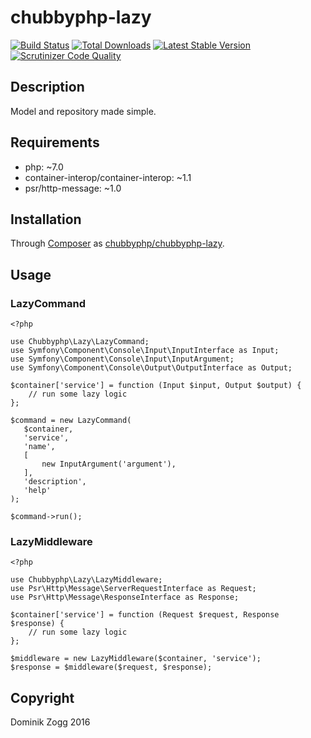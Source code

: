 # chubbyphp-lazy

[![Build Status](https://api.travis-ci.org/chubbyphp/chubbyphp-lazy.png?branch=master)](https://travis-ci.org/chubbyphp/chubbyphp-lazy)
[![Total Downloads](https://poser.pugx.org/chubbyphp/chubbyphp-lazy/downloads.png)](https://packagist.org/packages/chubbyphp/chubbyphp-lazy)
[![Latest Stable Version](https://poser.pugx.org/chubbyphp/chubbyphp-lazy/v/stable.png)](https://packagist.org/packages/chubbyphp/chubbyphp-lazy)
[![Scrutinizer Code Quality](https://scrutinizer-ci.com/g/chubbyphp/chubbyphp-lazy/badges/quality-score.png?b=master)](https://scrutinizer-ci.com/g/chubbyphp/chubbyphp-lazy/?branch=master)

## Description

Model and repository made simple.

## Requirements

 * php: ~7.0
 * container-interop/container-interop: ~1.1
 * psr/http-message: ~1.0

## Installation

Through [Composer](http://getcomposer.org) as [chubbyphp/chubbyphp-lazy][1].

## Usage

### LazyCommand

```{.php}
<?php

use Chubbyphp\Lazy\LazyCommand;
use Symfony\Component\Console\Input\InputInterface as Input;
use Symfony\Component\Console\Input\InputArgument;
use Symfony\Component\Console\Output\OutputInterface as Output;

$container['service'] = function (Input $input, Output $output) {
    // run some lazy logic
};

$command = new LazyCommand(
   $container,
   'service',
   'name',
   [
       new InputArgument('argument'),
   ],
   'description',
   'help'
);

$command->run();
```

### LazyMiddleware

```{.php}
<?php

use Chubbyphp\Lazy\LazyMiddleware;
use Psr\Http\Message\ServerRequestInterface as Request;
use Psr\Http\Message\ResponseInterface as Response;

$container['service'] = function (Request $request, Response $response) {
    // run some lazy logic
};

$middleware = new LazyMiddleware($container, 'service');
$response = $middleware($request, $response);
```

[1]: https://packagist.org/packages/chubbyphp/chubbyphp-lazy

## Copyright

Dominik Zogg 2016
